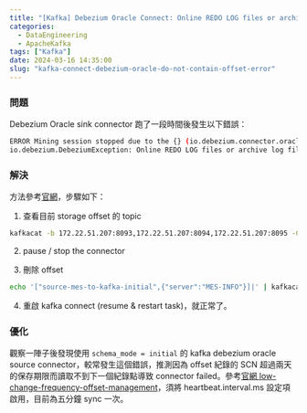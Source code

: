 ```yaml
---
title: "[Kafka] Debezium Oracle Connect: Online REDO LOG files or archive log files do not contain the offset"
categories:
  - DataEngineering
  - ApacheKafka
tags: ["Kafka"]
date: 2024-03-16 14:35:00
slug: "kafka-connect-debezium-oracle-do-not-contain-offset-error"
---
```


### 問題

Debezium Oracle sink connector 跑了一段時間後發生以下錯誤：

```bash
ERROR Mining session stopped due to the {} (io.debezium.connector.oracle.logminer.LogMinerHelper)
io.debezium.DebeziumException: Online REDO LOG files or archive log files do not contain the offset scn 7470041329489.  Please perform a new snapshot.
```

<!--more-->

### 解決

方法參考[官網](https://debezium.io/documentation/faq/#how_to_remove_committed_offsets_for_a_connector)，步驟如下：

1. 查看目前 storage offset 的 topic

```bash
kafkacat -b 172.22.51.207:8093,172.22.51.207:8094,172.22.51.207:8095 -C -t hq_connect_offsets -f 'Partition(%p) %k %s\n'
```

2. pause / stop the connector

3. 刪除 offset

```bash
echo '["source-mes-to-kafka-initial",{"server":"MES-INFO"}]|' | kafkacat -P -Z -b 172.22.51.207:8093,172.22.51.207:8094,172.22.51.207:8095 -t hq_connect_offsets -K \| -p 3
```

4. 重啟 kafka connect (resume & restart task)，就正常了。

### 優化

觀察一陣子後發現使用 `schema_mode = initial` 的 kafka debezium oracle source connector，較常發生這個錯誤，推測因為 offset 紀錄的 SCN 超過兩天的保存期限而讀取不到下一個紀錄點導致 connector failed。參考[官網 low-change-frequency-offset-management](https://debezium.io/documentation/reference/2.4/connectors/oracle.html#low-change-frequency-offset-management)，須將 heartbeat.interval.ms 設定項啟用，目前為五分鐘 sync 一次。
